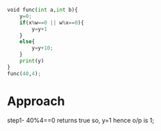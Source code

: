 ```python
void func(int a,int b){
    y=0;
    if(x%w==0 || w%x==0){
        y=y+1
    }
    else{
        y=y+10;
    }
    print(y)
}
func(40,4);
```

# Approach

step1- 40%4==0 returns true so, y=1
hence o/p is 1;
